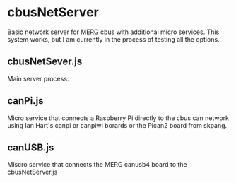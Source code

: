 # cbusNetServer
Basic network server for MERG cbus with additional micro services. This system works, but I am currently in the process of testing all the options. 

## cbusNetSever.js ##
Main server process.

## canPi.js ##
Micro service that connects a Raspberry Pi directly to the cbus can network using Ian Hart's canpi or canpiwi borards or the Pican2 board from skpang.

## canUSB.js ##
Miscro service that connects the MERG canusb4 board to the cbusNetServer.js
